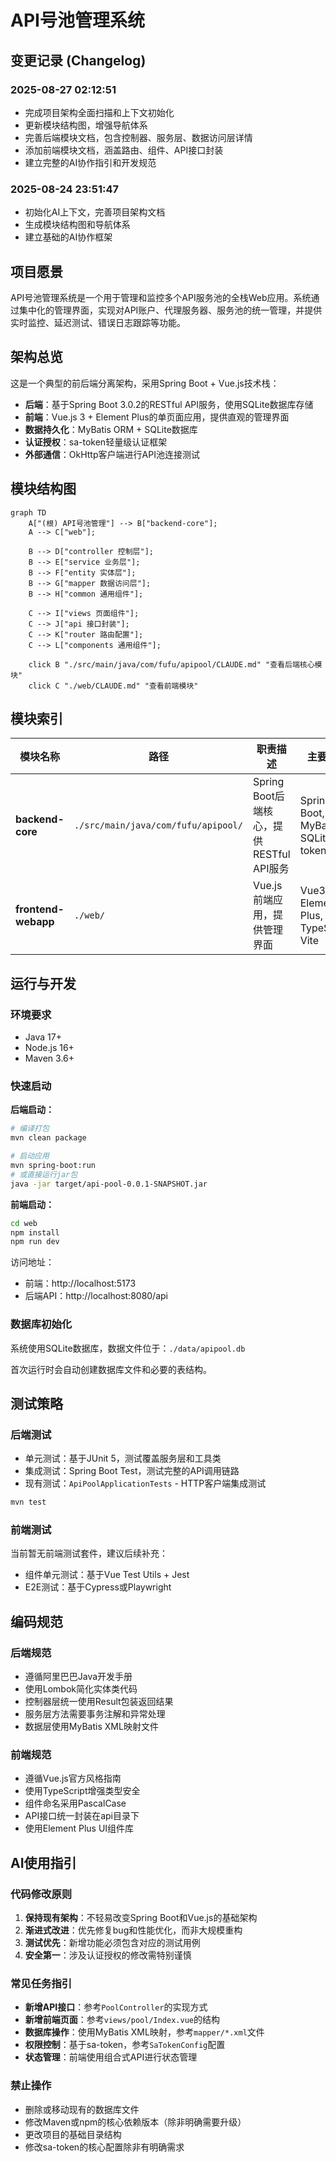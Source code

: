 # API号池管理系统

## 变更记录 (Changelog)

### 2025-08-27 02:12:51
- 完成项目架构全面扫描和上下文初始化
- 更新模块结构图，增强导航体系
- 完善后端模块文档，包含控制器、服务层、数据访问层详情
- 添加前端模块文档，涵盖路由、组件、API接口封装
- 建立完整的AI协作指引和开发规范

### 2025-08-24 23:51:47
- 初始化AI上下文，完善项目架构文档
- 生成模块结构图和导航体系
- 建立基础的AI协作框架

## 项目愿景

API号池管理系统是一个用于管理和监控多个API服务池的全栈Web应用。系统通过集中化的管理界面，实现对API账户、代理服务器、服务池的统一管理，并提供实时监控、延迟测试、错误日志跟踪等功能。

## 架构总览

这是一个典型的前后端分离架构，采用Spring Boot + Vue.js技术栈：

- **后端**：基于Spring Boot 3.0.2的RESTful API服务，使用SQLite数据库存储
- **前端**：Vue.js 3 + Element Plus的单页面应用，提供直观的管理界面
- **数据持久化**：MyBatis ORM + SQLite数据库
- **认证授权**：sa-token轻量级认证框架
- **外部通信**：OkHttp客户端进行API池连接测试

## 模块结构图

```mermaid
graph TD
    A["(根) API号池管理"] --> B["backend-core"];
    A --> C["web"];
    
    B --> D["controller 控制层"];
    B --> E["service 业务层"];
    B --> F["entity 实体层"];
    B --> G["mapper 数据访问层"];
    B --> H["common 通用组件"];
    
    C --> I["views 页面组件"];
    C --> J["api 接口封装"];
    C --> K["router 路由配置"];
    C --> L["components 通用组件"];
    
    click B "./src/main/java/com/fufu/apipool/CLAUDE.md" "查看后端核心模块"
    click C "./web/CLAUDE.md" "查看前端模块"
```

## 模块索引

| 模块名称 | 路径 | 职责描述 | 主要技术 | 覆盖率 |
|---------|------|---------|---------|--------|
| **backend-core** | `./src/main/java/com/fufu/apipool/` | Spring Boot后端核心，提供RESTful API服务 | Spring Boot, MyBatis, SQLite, sa-token | 90% |
| **frontend-webapp** | `./web/` | Vue.js前端应用，提供管理界面 | Vue3, Element Plus, TypeScript, Vite | 85% |

## 运行与开发

### 环境要求
- Java 17+
- Node.js 16+
- Maven 3.6+

### 快速启动

**后端启动：**
```bash
# 编译打包
mvn clean package

# 启动应用
mvn spring-boot:run
# 或直接运行jar包
java -jar target/api-pool-0.0.1-SNAPSHOT.jar
```

**前端启动：**
```bash
cd web
npm install
npm run dev
```

访问地址：
- 前端：http://localhost:5173
- 后端API：http://localhost:8080/api

### 数据库初始化

系统使用SQLite数据库，数据文件位于：`./data/apipool.db`

首次运行时会自动创建数据库文件和必要的表结构。

## 测试策略

### 后端测试
- 单元测试：基于JUnit 5，测试覆盖服务层和工具类
- 集成测试：Spring Boot Test，测试完整的API调用链路
- 现有测试：`ApiPoolApplicationTests` - HTTP客户端集成测试

```bash
mvn test
```

### 前端测试
当前暂无前端测试套件，建议后续补充：
- 组件单元测试：基于Vue Test Utils + Jest
- E2E测试：基于Cypress或Playwright

## 编码规范

### 后端规范
- 遵循阿里巴巴Java开发手册
- 使用Lombok简化实体类代码
- 控制器层统一使用Result包装返回结果
- 服务层方法需要事务注解和异常处理
- 数据层使用MyBatis XML映射文件

### 前端规范
- 遵循Vue.js官方风格指南
- 使用TypeScript增强类型安全
- 组件命名采用PascalCase
- API接口统一封装在api目录下
- 使用Element Plus UI组件库

## AI使用指引

### 代码修改原则
1. **保持现有架构**：不轻易改变Spring Boot和Vue.js的基础架构
2. **渐进式改进**：优先修复bug和性能优化，而非大规模重构
3. **测试优先**：新增功能必须包含对应的测试用例
4. **安全第一**：涉及认证授权的修改需特别谨慎

### 常见任务指引
- **新增API接口**：参考`PoolController`的实现方式
- **新增前端页面**：参考`views/pool/Index.vue`的结构
- **数据库操作**：使用MyBatis XML映射，参考`mapper/*.xml`文件
- **权限控制**：基于sa-token，参考`SaTokenConfig`配置
- **状态管理**：前端使用组合式API进行状态管理

### 禁止操作
- 删除或移动现有的数据库文件
- 修改Maven或npm的核心依赖版本（除非明确需要升级）
- 更改项目的基础目录结构
- 修改sa-token的核心配置除非有明确需求